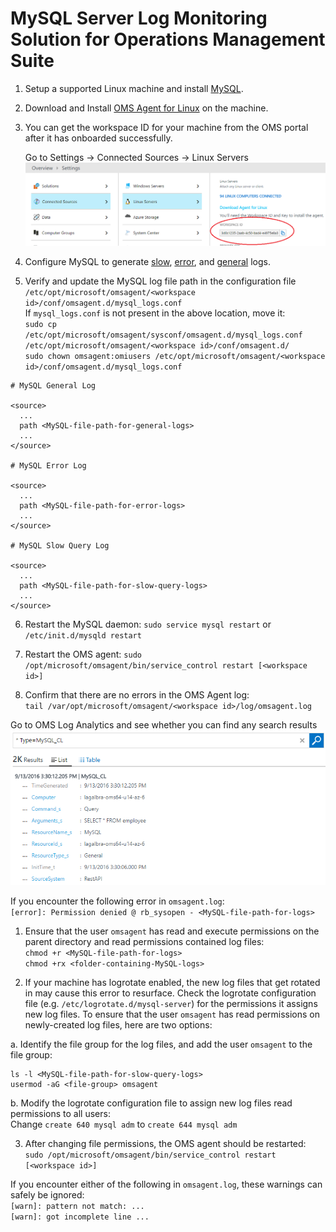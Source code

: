 # MySQL Server Log Monitoring Solution for Operations Management Suite

1. Setup a supported Linux machine and install [MySQL](http://dev.mysql.com/doc/refman/5.7/en/installing.html).

2. Download and Install [OMS Agent for Linux](https://github.com/Microsoft/OMS-Agent-for-Linux) on the machine. 

3. You can get the workspace ID for your machine from the OMS portal after it has onboarded successfully.

   Go to Settings -> Connected Sources -> Linux Servers
   ![OMSPortalWorkspaceID](pictures/OMSPortalWorkspaceID.PNG?raw=true)

4. Configure MySQL to generate [slow](http://dev.mysql.com/doc/refman/5.7/en/slow-query-log.html), [error](http://dev.mysql.com/doc/refman/5.7/en/error-log.html), and [general](http://dev.mysql.com/doc/refman/5.7/en/query-log.html) logs.

5. Verify and update the MySQL log file path in the configuration file `/etc/opt/microsoft/omsagent/<workspace id>/conf/omsagent.d/mysql_logs.conf`  
If `mysql_logs.conf` is not present in the above location, move it:  
`sudo cp /etc/opt/microsoft/omsagent/sysconf/omsagent.d/mysql_logs.conf /etc/opt/microsoft/omsagent/<workspace id>/conf/omsagent.d/`  
`sudo chown omsagent:omiusers /etc/opt/microsoft/omsagent/<workspace id>/conf/omsagent.d/mysql_logs.conf`

  ```config
  # MySQL General Log
  
  <source>
    ...
    path <MySQL-file-path-for-general-logs>
    ...
  </source>
  
  # MySQL Error Log
  
  <source>
    ...
    path <MySQL-file-path-for-error-logs>
    ...
  </source>
  
  # MySQL Slow Query Log
  
  <source>
    ...
    path <MySQL-file-path-for-slow-query-logs>
    ...
  </source>
  ```

6. Restart the MySQL daemon:
`sudo service mysql restart` or `/etc/init.d/mysqld restart`

7. Restart the OMS agent:
`sudo /opt/microsoft/omsagent/bin/service_control restart [<workspace id>]`


8. Confirm that there are no errors in the OMS Agent log:  
`tail /var/opt/microsoft/omsagent/<workspace id>/log/omsagent.log`

Go to OMS Log Analytics and see whether you can find any search results
![MySQLSearchView](pictures/MySQLSearchView.PNG?raw=true)




If you encounter the following error in `omsagent.log`:  
`[error]: Permission denied @ rb_sysopen - <MySQL-file-path-for-logs>`

1. Ensure that the user `omsagent` has read and execute permissions on the parent directory and read permissions contained log files:  
`chmod +r <MySQL-file-path-for-logs>`  
`chmod +rx <folder-containing-MySQL-logs>`
  
2. If your machine has logrotate enabled, the new log files that get rotated in may cause this error to resurface. Check the logrotate configuration file (e.g. `/etc/logrotate.d/mysql-server`) for the permissions it assigns new log files. To ensure that the user `omsagent` has read permissions on newly-created log files, here are two options:

 a. Identify the file group for the log files, and add the user `omsagent` to the file group:
  ```commands
  ls -l <MySQL-file-path-for-slow-query-logs>
  usermod -aG <file-group> omsagent
  ```  
 
 b. Modify the logrotate configuration file to assign new log files read permissions to all users:  
Change `create 640 mysql adm` to `create 644 mysql adm`

3. After changing file permissions, the OMS agent should be restarted:  
`sudo /opt/microsoft/omsagent/bin/service_control restart [<workspace id>]`




If you encounter either of the following in `omsagent.log`, these warnings can safely be ignored:  
`[warn]: pattern not match: ...`  
`[warn]: got incomplete line ...`
